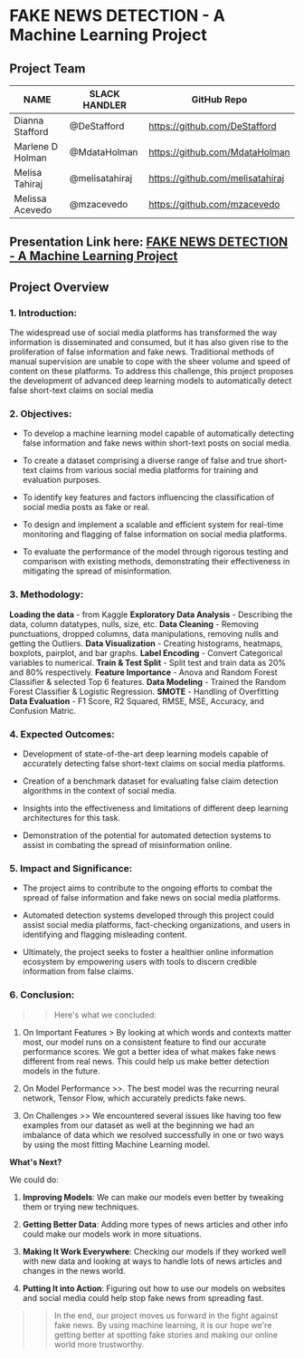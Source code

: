 
# FAKE NEWS DETECTION - A Machine Learning Project 

## Project Team 

| NAME              | SLACK HANDLER  |         GitHub Repo              |
| -------------     | -------------  |--------------------------        |
| Dianna Stafford   | @DeStafford    | https://github.com/DeStafford    |
| Marlene D Holman  | @MdataHolman   | https://github.com/MdataHolman   |
| Melisa Tahiraj    | @melisatahiraj | https://github.com/melisatahiraj |
| Melissa Acevedo   | @mzacevedo     | https://github.com/mzacevedo     |

## Presentation Link here: [FAKE NEWS DETECTION - A Machine Learning Project](https://prezi.com/view/ONA9JoBIeEWizRopv8uQ/) 

## Project Overview 

### 1. Introduction:

The widespread use of social media platforms has transformed the way information is disseminated and consumed, but it has also given rise to the proliferation of false information and fake news. Traditional methods of manual supervision are unable to cope with the sheer volume and speed of content on these platforms. To address this challenge, this project proposes the development of advanced deep learning models to automatically detect false short-text claims on social media

### 2. Objectives:

* To develop a machine learning model capable of automatically detecting false information and fake news within short-text posts on social media.

* To create a dataset comprising a diverse range of false and true short-text claims from various social media platforms for training and evaluation purposes.

* To identify key features and factors influencing the classification of social media posts as fake or real.

* To design and implement a scalable and efficient system for real-time monitoring and flagging of false information on social media platforms.

* To evaluate the performance of the model through rigorous testing and comparison with existing methods, demonstrating their effectiveness in mitigating the spread of misinformation.

### 3. Methodology:

**Loading the data** - from Kaggle
**Exploratory Data Analysis** - Describing the data, column datatypes, nulls, size, etc.
**Data Cleaning** - Removing punctuations, dropped columns, data manipulations, removing nulls and getting the Outliers. 
**Data Visualization** - Creating histograms, heatmaps, boxplots, pairplot, and bar graphs. 
**Label Encoding** - Convert Categorical variables to numerical. 
**Train & Test Split** - Split test and train data as 20% and 80% respectively. 
**Feature Importance** - Anova and Random Forest Classifier & selected Top 6 features. 
**Data Modeling** - Trained the Random Forest Classifier & Logistic Regression. 
**SMOTE** - Handling of Overfitting
**Data Evaluation** - F1 Score, R2 Squared, RMSE, MSE, Accuracy, and Confusion Matric. 

### 4. Expected Outcomes:

* Development of state-of-the-art deep learning models capable of accurately detecting false short-text claims on social media platforms.

* Creation of a benchmark dataset for evaluating false claim detection algorithms in the context of social media.

* Insights into the effectiveness and limitations of different deep learning architectures for this task.

* Demonstration of the potential for automated detection systems to assist in combating the spread of misinformation online.


### 5. Impact and Significance:

* The project aims to contribute to the ongoing efforts to combat the spread of false information and fake news on social media platforms.

* Automated detection systems developed through this project could assist social media platforms, fact-checking organizations, and users in identifying and flagging misleading content.

* Ultimately, the project seeks to foster a healthier online information ecosystem by empowering users with tools to discern credible information from false claims.

### 6. Conclusion:

>> Here's what we concluded:

1. On Important Features >  By looking at which words and contexts matter most, our model runs on a consistent feature to find our accurate performance scores. We got a better idea of what makes fake news different from real news. This could help us make better detection models in the future.

2. On Model Performance >>. The best model was the recurring neural network, Tensor Flow, which accurately predicts fake news. 

3. On Challenges >> We encountered several issues like having too few examples from our dataset as well at the beginning we had an imbalance of data which we resolved successfully in one or two ways by using the most fitting Machine Learning model. 


**What's Next?**

We could do: 

1. **Improving Models**: We can make our models even better by tweaking them or trying new techniques.

2. **Getting Better Data**: Adding more types of news articles and other info could make our models work in more situations.

3. **Making It Work Everywhere**: Checking our models if they worked well with new data and looking at ways to handle lots of news articles and changes in the news world.

4. **Putting It into Action**: Figuring out how to use our models on websites and social media could help stop fake news from spreading fast.

>> In the end, our project moves us forward in the fight against fake news. By using machine learning, it is our hope we're getting better at spotting fake stories and making our online world more trustworthy.
